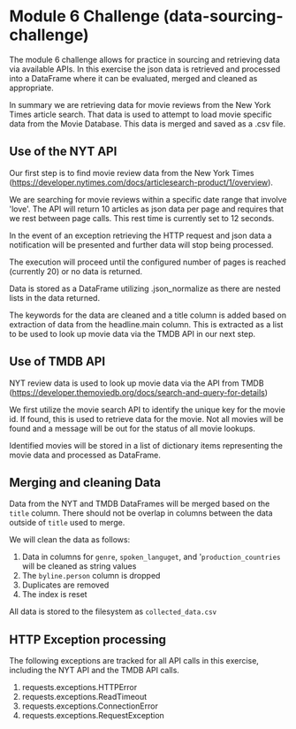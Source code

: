 # Module 6 Challenge (data-sourcing-challenge)

The module 6 challenge allows for practice in sourcing and retrieving data via available APIs.  In this exercise the json data is retrieved and processed into a DataFrame where it can be evaluated, merged and cleaned as appropriate. 

In summary we are retrieving data for movie reviews from the New York Times article search.  That data is used to attempt to load movie specific data from the Movie Database.  This data is merged and saved as a .csv file. 

## Use of the NYT API

Our first step is to find movie review data from the New York Times (https://developer.nytimes.com/docs/articlesearch-product/1/overview). 

We are searching for movie reviews within a specific date range that involve 'love'.  The API will return 10 articles as json data per page and requires that we rest between page calls.  This rest time is currently set to 12 seconds.  

In the event of an exception retrieving the HTTP request and json data a notification will be presented and further data will stop being processed.  

The execution will proceed until the configured number of pages is reached (currently 20) or no data is returned.

Data is stored as a DataFrame utilizing .json_normalize as there are nested lists in the data returned.  

The keywords for the data are cleaned and a title column is added based on extraction of data from the headline.main column.  This is extracted as a list to be used to look up movie data via the TMDB API in our next step.

## Use of TMDB API

NYT review data is used to look up movie data via the API from TMDB (https://developer.themoviedb.org/docs/search-and-query-for-details)

We first utilize the movie search API to identify the unique key for the movie id.  If found, this is used to retrieve data for the movie.  Not all movies will be found and a message will be out for the status of all movie lookups.

Identified movies will be stored in a list of dictionary items representing the movie data and processed as DataFrame.  

## Merging and cleaning Data
Data from the NYT and TMDB DataFrames will be merged based on the `title` column.  There should not be overlap in columns between the data outside of `title` used to merge. 

We will clean the data as follows:  

1. Data in columns for `genre`, `spoken_languget`, and '`production_countries` will be cleaned as string values
2. The `byline.person` column is dropped
3. Duplicates are removed
4. The index is reset

All data is stored to the filesystem as `collected_data.csv`

## HTTP Exception processing
The following exceptions are tracked for all API calls in this exercise, including the NYT API and the TMDB API calls.

1. requests.exceptions.HTTPError 
2. requests.exceptions.ReadTimeout
3. requests.exceptions.ConnectionError
4. requests.exceptions.RequestException